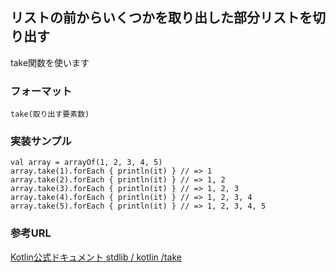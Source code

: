 
## リストの前からいくつかを取り出した部分リストを切り出す

take関数を使います

### フォーマット

    take(取り出す要素数)

### 実装サンプル

    val array = arrayOf(1, 2, 3, 4, 5)
    array.take(1).forEach { println(it) } // => 1
    array.take(2).forEach { println(it) } // => 1, 2
    array.take(3).forEach { println(it) } // => 1, 2, 3
    array.take(4).forEach { println(it) } // => 1, 2, 3, 4
    array.take(5).forEach { println(it) } // => 1, 2, 3, 4, 5


### 参考URL

[Kotlin公式ドキュメント stdlib / kotlin /take](http://kotlinlang.org/api/latest/jvm/stdlib/kotlin/take.html)
